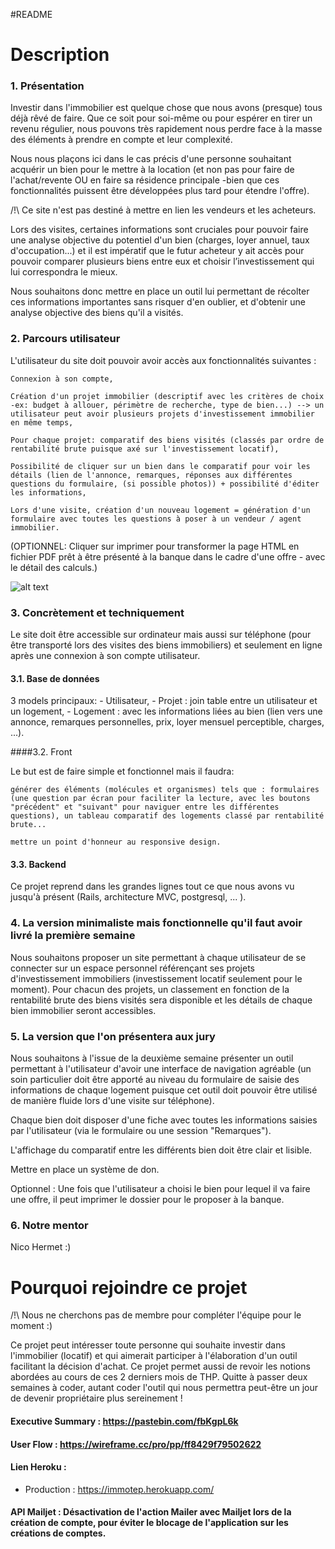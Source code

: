#README 

# Description

### 1. Présentation

Investir dans l'immobilier est quelque chose que nous avons (presque) tous déjà rêvé de faire. Que ce soit pour soi-même ou pour espérer en tirer un revenu régulier, nous pouvons très rapidement nous perdre face à la masse des éléments à prendre en compte et leur complexité.

Nous nous plaçons ici dans le cas précis d'une personne souhaitant acquérir un bien pour le mettre à la location (et non pas pour faire de l'achat/revente OU en faire sa résidence principale -bien que ces fonctionnalités puissent être développées plus tard pour étendre l'offre).

/!\ Ce site n'est pas destiné à mettre en lien les vendeurs et les acheteurs.

Lors des visites, certaines informations sont cruciales pour pouvoir faire une analyse objective du potentiel d'un bien (charges, loyer annuel, taux d'occupation...) et il est impératif que le futur acheteur y ait accès pour pouvoir comparer plusieurs biens entre eux et choisir l’investissement qui lui correspondra le mieux.

Nous souhaitons donc mettre en place un outil lui permettant de récolter ces informations importantes sans risquer d'en oublier, et d'obtenir une analyse objective des biens qu'il a visités.


### 2. Parcours utilisateur

L'utilisateur du site doit pouvoir avoir accès aux fonctionnalités suivantes :

    Connexion à son compte,

    Création d'un projet immobilier (descriptif avec les critères de choix -ex: budget à allouer, périmètre de recherche, type de bien...) --> un utilisateur peut avoir plusieurs projets d'investissement immobilier en même temps,

    Pour chaque projet: comparatif des biens visités (classés par ordre de rentabilité brute puisque axé sur l'investissement locatif),

    Possibilité de cliquer sur un bien dans le comparatif pour voir les détails (lien de l'annonce, remarques, réponses aux différentes questions du formulaire, (si possible photos)) + possibilité d'éditer les informations,

    Lors d'une visite, création d'un nouveau logement = génération d'un formulaire avec toutes les questions à poser à un vendeur / agent immobilier.

(OPTIONNEL: Cliquer sur imprimer pour transformer la page HTML en fichier PDF prêt à être présenté à la banque dans le cadre d'une offre - avec le détail des calculs.)

![alt text](https://zupimages.net/up/21/49/r16c.jpg)



### 3. Concrètement et techniquement

Le site doit être accessible sur ordinateur mais aussi sur téléphone (pour être transporté lors des visites des biens immobiliers) et seulement en ligne après une connexion à son compte utilisateur.

#### 3.1. Base de données

3 models principaux: - Utilisateur, - Projet : join table entre un utilisateur et un logement, - Logement : avec les informations liées au bien (lien vers une annonce, remarques personnelles, prix, loyer mensuel perceptible, charges, ...).


####3.2. Front

Le but est de faire simple et fonctionnel mais il faudra:

    générer des éléments (molécules et organismes) tels que : formulaires (une question par écran pour faciliter la lecture, avec les boutons "précédent" et "suivant" pour naviguer entre les différentes questions), un tableau comparatif des logements classé par rentabilité brute...

    mettre un point d'honneur au responsive design.

#### 3.3. Backend

Ce projet reprend dans les grandes lignes tout ce que nous avons vu jusqu'à présent (Rails, architecture MVC, postgresql, ... ).



### 4. La version minimaliste mais fonctionnelle qu'il faut avoir livré la première semaine

Nous souhaitons proposer un site permettant à chaque utilisateur de se connecter sur un espace personnel référençant ses projets d'investissement immobiliers (investissement locatif seulement pour le moment). Pour chacun des projets, un classement en fonction de la rentabilité brute des biens visités sera disponible et les détails de chaque bien immobilier seront accessibles.


### 5. La version que l'on présentera aux jury

Nous souhaitons à l'issue de la deuxième semaine présenter un outil permettant à l'utilisateur d'avoir une interface de navigation agréable (un soin particulier doit être apporté au niveau du formulaire de saisie des informations de chaque logement puisque cet outil doit pouvoir être utilisé de manière fluide lors d'une visite sur téléphone).

Chaque bien doit disposer d'une fiche avec toutes les informations saisies par l'utilisateur (via le formulaire ou une session "Remarques").

L'affichage du comparatif entre les différents bien doit être clair et lisible.

Mettre en place un système de don.

Optionnel : Une fois que l'utilisateur a choisi le bien pour lequel il va faire une offre, il peut imprimer le dossier pour le proposer à la banque.


### 6. Notre mentor

Nico Hermet :)


# Pourquoi rejoindre ce projet

/!\ Nous ne cherchons pas de membre pour compléter l'équipe pour le moment :)

Ce projet peut intéresser toute personne qui souhaite investir dans l'immobilier (locatif) et qui aimerait participer à l'élaboration d'un outil facilitant la décision d'achat. Ce projet permet aussi de revoir les notions abordées au cours de ces 2 derniers mois de THP. Quitte à passer deux semaines à coder, autant coder l'outil qui nous permettra peut-être un jour de devenir propriétaire plus sereinement !

#### Executive Summary : https://pastebin.com/fbKgpL6k

#### User Flow : https://wireframe.cc/pro/pp/ff8429f79502622


#### Lien Heroku :

* Production : https://immotep.herokuapp.com/

#### API Mailjet : Désactivation de l'action Mailer avec Mailjet lors de la création de compte, pour éviter le blocage de l'application sur les créations de comptes.
